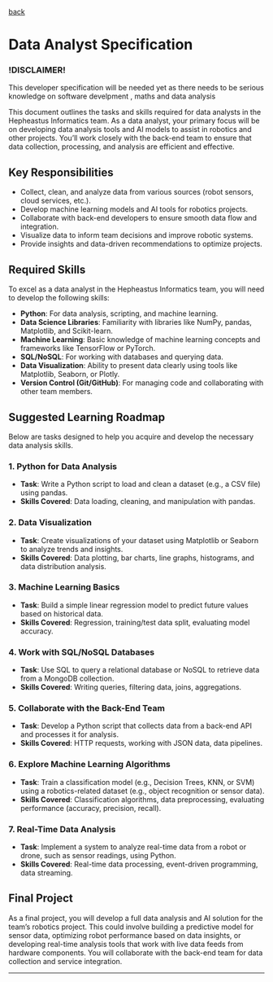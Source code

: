 [back](../Hepheastus_informatics_tasks.md)

# Data Analyst Specification

### !DISCLAIMER!
This developer specification will be needed yet as there needs to be serious knowledge on software develpment , maths and data analysis 

This document outlines the tasks and skills required for data analysts in the Hepheastus Informatics team. As a data analyst, your primary focus will be on developing data analysis tools and AI models to assist in robotics and other projects. You’ll work closely with the back-end team to ensure that data collection, processing, and analysis are efficient and effective.

## Key Responsibilities

- Collect, clean, and analyze data from various sources (robot sensors, cloud services, etc.).
- Develop machine learning models and AI tools for robotics projects.
- Collaborate with back-end developers to ensure smooth data flow and integration.
- Visualize data to inform team decisions and improve robotic systems.
- Provide insights and data-driven recommendations to optimize projects.

## Required Skills

To excel as a data analyst in the Hepheastus Informatics team, you will need to develop the following skills:

- **Python**: For data analysis, scripting, and machine learning.
- **Data Science Libraries**: Familiarity with libraries like NumPy, pandas, Matplotlib, and Scikit-learn.
- **Machine Learning**: Basic knowledge of machine learning concepts and frameworks like TensorFlow or PyTorch.
- **SQL/NoSQL**: For working with databases and querying data.
- **Data Visualization**: Ability to present data clearly using tools like Matplotlib, Seaborn, or Plotly.
- **Version Control (Git/GitHub)**: For managing code and collaborating with other team members.

## Suggested Learning Roadmap

Below are tasks designed to help you acquire and develop the necessary data analysis skills.

### 1. Python for Data Analysis
   - **Task**: Write a Python script to load and clean a dataset (e.g., a CSV file) using pandas.
   - **Skills Covered**: Data loading, cleaning, and manipulation with pandas.

### 2. Data Visualization
   - **Task**: Create visualizations of your dataset using Matplotlib or Seaborn to analyze trends and insights.
   - **Skills Covered**: Data plotting, bar charts, line graphs, histograms, and data distribution analysis.

### 3. Machine Learning Basics
   - **Task**: Build a simple linear regression model to predict future values based on historical data.
   - **Skills Covered**: Regression, training/test data split, evaluating model accuracy.

### 4. Work with SQL/NoSQL Databases
   - **Task**: Use SQL to query a relational database or NoSQL to retrieve data from a MongoDB collection.
   - **Skills Covered**: Writing queries, filtering data, joins, aggregations.

### 5. Collaborate with the Back-End Team
   - **Task**: Develop a Python script that collects data from a back-end API and processes it for analysis.
   - **Skills Covered**: HTTP requests, working with JSON data, data pipelines.

### 6. Explore Machine Learning Algorithms
   - **Task**: Train a classification model (e.g., Decision Trees, KNN, or SVM) using a robotics-related dataset (e.g., object recognition or sensor data).
   - **Skills Covered**: Classification algorithms, data preprocessing, evaluating performance (accuracy, precision, recall).

### 7. Real-Time Data Analysis
   - **Task**: Implement a system to analyze real-time data from a robot or drone, such as sensor readings, using Python.
   - **Skills Covered**: Real-time data processing, event-driven programming, data streaming.

## Final Project

As a final project, you will develop a full data analysis and AI solution for the team’s robotics project. This could involve building a predictive model for sensor data, optimizing robot performance based on data insights, or developing real-time analysis tools that work with live data feeds from hardware components. You will collaborate with the back-end team for data collection and service integration.

---
